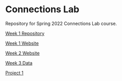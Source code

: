 # Connections Lab

Repository for Spring 2022 Connections Lab course. 

[Week 1 Repository](https://github.com/OyungerelA/Connections_Lab_Week1)

[Week 1 Website]()

[Week 2 Website](https://oyungerela.github.io/Connections_Lab/Week2/)

[Week 3 Data](https://oyungerela.github.io/Connections_Lab/Week3/)

[Project 1](https://oyungerela.github.io/Connections_Lab/Project1/)



  
